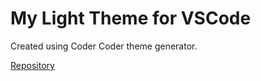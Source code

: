 # My Light Theme for VSCode

Created using Coder Coder theme generator.

[Repository](https://github.com/ChaseKnowlden/chaseknowlden-light)
